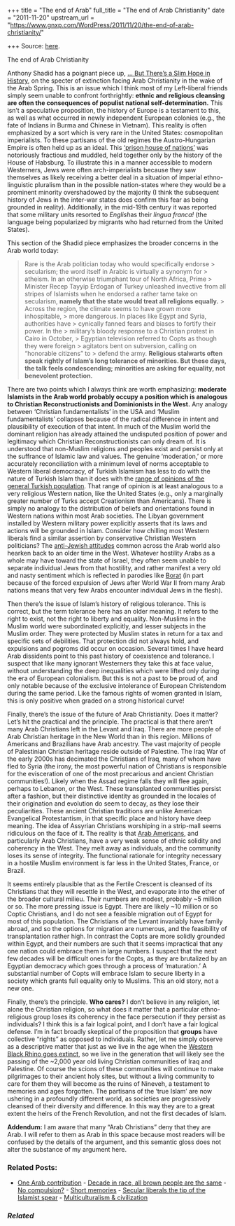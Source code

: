 +++
title = "The end of Arab"
full_title = "The end of Arab Christianity"
date = "2011-11-20"
upstream_url = "https://www.gnxp.com/WordPress/2011/11/20/the-end-of-arab-christianity/"

+++
Source: [here](https://www.gnxp.com/WordPress/2011/11/20/the-end-of-arab-christianity/).

The end of Arab Christianity

Anthony Shadid has a poignant piece up, [… But There’s a Slim Hope in History](http://www.nytimes.com/2011/11/20/sunday-review/the-hatred-and-hope-for-arab-christians.html?partner=rss&emc=rss&pagewanted=print), on the specter of extinction facing Arab Christianity in the wake of the Arab Spring. This is an issue which I think most of my Left-liberal friends simply seem unable to confront forthrightly: **ethnic and religious cleansing are often the consequences of populist national self-determination.** This isn’t a speculative proposition, the history of Europe is a testament to this, as well as what occurred in newly independent European colonies (e.g., the fate of Indians in Burma and Chinese in Vietnam). This reality is often emphasized by a sort which is very rare in the United States: cosmopolitan imperialists. To these partisans of the old regimes the Austro-Hungarian Empire is often held up as an ideal. This [‘prison house of nations’](http://media.swarthmore.edu/faculty_lectures/?p=85) was notoriously fractious and muddled, held together only by the history of the House of Habsburg. To illustrate this in a manner accessible to modern Westerners, Jews were often arch-imperialists because they saw themselves as likely receiving a better deal in a situation of imperial ethno-linguistic pluralism than in the possible nation-states where they would be a prominent minority overshadowed by the majority (I think the subsequent history of Jews in the inter-war states does confirm this fear as being grounded in reality). Additionally, in the mid-19th century it was reported that some military units resorted to *English*as their *lingua franca!* (the language being popularized by migrants who had returned from the United States).

This section of the Shadid piece emphasizes the broader concerns in the Arab world today:

> Rare is the Arab politician today who would specifically endorse > secularism; the word itself in Arabic is virtually a synonym for > atheism. In an otherwise triumphant tour of North Africa, Prime > Minister Recep Tayyip Erdogan of Turkey unleashed invective from all stripes of Islamists when he endorsed a rather tame take on secularism, **namely that the state would treat all religions equally.** >
> Across the region, the climate seems to have grown more inhospitable, > more dangerous. In places like Egypt and Syria, authorities have > cynically fanned fears and biases to fortify their power. In the > military’s bloody response to a Christian protest in Cairo in October, > Egyptian television referred to Copts as though they were foreign > agitators bent on subversion, calling on “honorable citizens” to > defend the army. **Religious stalwarts often speak rightly of Islam’s long tolerance of minorities. But these days, the talk feels condescending; minorities are asking for equality, not benevolent protection.**

There are two points which I always think are worth emphasizing: **moderate Islamists in the Arab world probably occupy a position which is analogous to Christian Reconstructionists and Dominionists in the West.** Any analogy between ‘Christian fundamentalists’ in the USA and ‘Muslim fundamentalists’ collapses because of the radical difference in intent and plausibility of execution of that intent. In much of the Muslim world the dominant religion has already attained the undisputed position of power and legitimacy which Christian Reconstructionists can only dream of. It is understood that non-Muslim religions and peoples exist and persist only at the suffrance of Islamic law and values. The genuine ‘moderation,’ or more accurately reconciliation with a minimum level of norms acceptable to Western liberal democracy, of Turkish Islamism has less to do with the nature of Turkish Islam than it does with the [range of opinions of the general Turkish population](http://blogs.discovermagazine.com/gnxp/2011/02/culture-differences-matter-even-within-islam/). That range of opinion is at least analogous to a very religious Western nation, like the United States (e.g., only a marginally greater number of Turks accept Creationism than Americans). There is simply no analogy to the distribution of beliefs and orientations found in Western nations within most Arab societies. The Libyan government installed by Western military power explicitly asserts that its laws and actions will be grounded in Islam. Consider how chilling most Western liberals find a similar assertion by conservative Christian Western politicians? The [anti-Jewish attitudes](http://www.npr.org/2011/10/03/141014576/hostile-crowd-forces-libyan-jew-out-of-synagogue) common across the Arab world also hearken back to an older time in the West. Whatever hostility Arabs as a whole may have toward the state of Israel, they often seem unable to separate individual Jews from that hostility, and rather manifest a very old and nasty sentiment which is reflected in parodies like [Borat](https://en.wikipedia.org/wiki/Borat) (in part because of the forced expulsion of Jews after World War II from many Arab nations means that very few Arabs encounter individual Jews in the flesh).

Then there’s the issue of Islam’s history of religious tolerance. This is correct, but the term tolerance here has an older meaning. It refers to the right to exist, not the right to liberty and equality. Non-Muslims in the Muslim world were subordinated explicitly, and lesser subjects in the Muslim order. They were protected by Muslim states in return for a tax and specific sets of debilities. That protection did not always hold, and expulsions and pogroms did occur on occasion. Several times I have heard Arab dissidents point to this past history of coexistence and tolerance. I suspect that like many ignorant Westerners they take this at face value, without understanding the deep inequalities which were lifted only during the era of European colonialism. But this is not a past to be proud of, and only notable because of the exclusive intolerance of European Christendom during the same period. Like the famous rights of women granted in Islam, this is only positive when graded on a strong historical curve!

Finally, there’s the issue of the future of Arab Christianity. Does it matter? Let’s hit the practical and the principle. The practical is that there aren’t many Arab Christians left in the Levant and Iraq. There are more people of Arab Christian heritage in the New World than in this region. Millions of Americans and Brazilians have Arab ancestry. The vast majority of people of Palestinian Christian heritage reside outside of Palestine. The Iraq War of the early 2000s has decimated the Christians of Iraq, many of whom have fled to Syria (the irony, the most powerful nation of Christians is responsible for the evisceration of one of the most precarious and ancient Christian communities!). Likely when the Assad regime falls they will flee again, perhaps to Lebanon, or the West. These transplanted communities persist after a fashion, but their distinctive identity as grounded in the locales of their origination and evolution do seem to decay, as they lose their peculiarities. These ancient Christian traditions are unlike American Evangelical Protestantism, in that specific place and history have deep meaning. The idea of Assyrian Christians worshiping in a strip-mall seems ridiculous on the face of it. The reality is that [Arab Americans](https://en.wikipedia.org/wiki/Arab_American), and particularly Arab Christians, have a very weak sense of ethnic solidity and coherency in the West. They melt away as individuals, and the community loses its sense of integrity. The functional rationale for integrity necessary in a hostile Muslim environment is far less in the United States, France, or Brazil.

It seems entirely plausible that as the Fertile Crescent is cleansed of its Christians that they will resettle in the West, and evaporate into the ether of the broader cultural milieu. Their numbers are modest, probably \~5 million or so. The more pressing issue is Egypt. There are likely \~10 million or so Coptic Christians, and I do not see a feasible migration out of Egypt for most of this population. The Christians of the Levant invariably have family abroad, and so the options for migration are numerous, and the feasibility of transplantation rather high. In contrast the Copts are more solidly grounded within Egypt, and their numbers are such that it seems impractical that any one nation could embrace them in large numbers. I suspect that the next few decades will be difficult ones for the Copts, as they are brutalized by an Egyptian democracy which goes through a process of ‘maturation.’ A substantial number of Copts will embrace Islam to secure liberty in a society which grants full equality only to Muslims. This an old story, not a new one.

Finally, there’s the principle. **Who cares?** I don’t believe in any religion, let alone the Christian religion, so what does it matter that a particular ethno-religious group loses its coherency in the face persecution if they persist as individuals? I think this is a fair logical point, and I don’t have a fair logical defense. I’m in fact broadly skeptical of the proposition that **groups** have collective “rights” as opposed to individuals. Rather, let me simply observe as a descriptive matter that just as we live in the age when the [Western Black Rhino goes extinct](http://www.significancemagazine.org/details/webexclusive/1395091/The-Western-Black-Rhino-goes-extinct_.html), so we live in the generation that will likely see the passing of the \~2,000 year old living Christian communities of Iraq and Palestine. Of course the scions of these communities will continue to make pilgrimages to their ancient holy sites, but without a living community to care for them they will become as the ruins of Nineveh, a testament to memories and ages forgotten. The partisans of the ‘true Islam’ are now ushering in a profoundly different world, as societies are progressively cleansed of their diversity and difference. In this way they are to a great extent the heirs of the French Revolution, and not the first decades of Islam.

**Addendum:** I am aware that many “Arab Christians” deny that they are Arab. I will refer to them as Arab in this space because most readers will be confused by the details of the argument, and this semantic gloss does not alter the substance of my argument here.

### Related Posts:

- [One Arab
  contribution](https://www.gnxp.com/WordPress/2006/09/03/one-arab-contribution/) - [Decade in race, all brown people are the
  same](https://www.gnxp.com/WordPress/2009/12/31/decade-in-race-all-brown-people-are-the-same/) - [No
  compulsion?](https://www.gnxp.com/WordPress/2006/08/29/no-compulsion/) - [Short
  memories](https://www.gnxp.com/WordPress/2007/03/28/short-memories/) - [Secular liberals the tip of the Islamist
  spear](https://www.gnxp.com/WordPress/2012/01/31/secular-liberals-the-tip-of-the-islamist-spear/) - [Multiculturalism &
  civilization](https://www.gnxp.com/WordPress/2006/05/16/multiculturalism-civilization/)

### *Related*

[](https://www.addtoany.com/add_to/facebook?linkurl=https%3A%2F%2Fwww.gnxp.com%2FWordPress%2F2011%2F11%2F20%2Fthe-end-of-arab-christianity%2F&linkname=The%20end%20of%20Arab%20Christianity "Facebook")[](https://www.addtoany.com/add_to/twitter?linkurl=https%3A%2F%2Fwww.gnxp.com%2FWordPress%2F2011%2F11%2F20%2Fthe-end-of-arab-christianity%2F&linkname=The%20end%20of%20Arab%20Christianity "Twitter")[](https://www.addtoany.com/add_to/email?linkurl=https%3A%2F%2Fwww.gnxp.com%2FWordPress%2F2011%2F11%2F20%2Fthe-end-of-arab-christianity%2F&linkname=The%20end%20of%20Arab%20Christianity "Email")[](https://www.addtoany.com/share)
